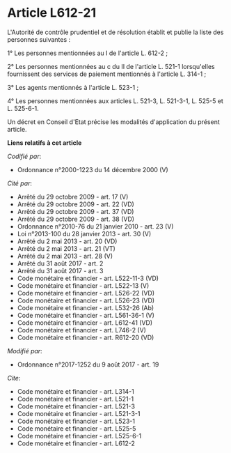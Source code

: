 # Article L612-21

L'Autorité de contrôle prudentiel et de résolution établit et publie la liste des personnes suivantes :

1° Les personnes mentionnées au I de l'article L. 612-2 ;

2° Les personnes mentionnées au c du II de l'article L. 521-1 lorsqu'elles fournissent des services de paiement mentionnés à
l'article L. 314-1 ;

3° Les agents mentionnés à l'article L. 523-1 ;

4° Les personnes mentionnées aux articles L. 521-3, L. 521-3-1, L. 525-5 et L. 525-6-1.

Un décret en Conseil d'Etat précise les modalités d'application du présent article.

**Liens relatifs à cet article**

_Codifié par_:

  - Ordonnance n°2000-1223 du 14 décembre 2000 (V)

_Cité par_:

  - Arrêté du 29 octobre 2009 - art. 17 (V)
  - Arrêté du 29 octobre 2009 - art. 22 (VD)
  - Arrêté du 29 octobre 2009 - art. 37 (VD)
  - Arrêté du 29 octobre 2009 - art. 38 (VD)
  - Ordonnance n°2010-76 du 21 janvier 2010 - art. 23 (V)
  - Loi n°2013-100 du 28 janvier 2013 - art. 30 (V)
  - Arrêté du 2 mai 2013 - art. 20 (VD)
  - Arrêté du 2 mai 2013 - art. 21 (VT)
  - Arrêté du 2 mai 2013 - art. 28 (V)
  - Arrêté du 31 août 2017 - art. 2
  - Arrêté du 31 août 2017 - art. 3
  - Code monétaire et financier - art. L522-11-3 (VD)
  - Code monétaire et financier - art. L522-13 (V)
  - Code monétaire et financier - art. L526-22 (VD)
  - Code monétaire et financier - art. L526-23 (VD)
  - Code monétaire et financier - art. L532-26 (Ab)
  - Code monétaire et financier - art. L561-36-1 (V)
  - Code monétaire et financier - art. L612-41 (VD)
  - Code monétaire et financier - art. L746-2 (V)
  - Code monétaire et financier - art. R612-20 (VD)

_Modifié par_:

  - Ordonnance n°2017-1252 du 9 août 2017 - art. 19

_Cite_:

  - Code monétaire et financier - art. L314-1
  - Code monétaire et financier - art. L521-1
  - Code monétaire et financier - art. L521-3
  - Code monétaire et financier - art. L521-3-1
  - Code monétaire et financier - art. L523-1
  - Code monétaire et financier - art. L525-5
  - Code monétaire et financier - art. L525-6-1
  - Code monétaire et financier - art. L612-2
